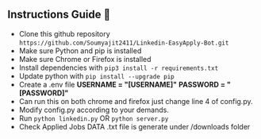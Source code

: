 ## Instructions Guide 🔌

- Clone this github repository `https://github.com/Soumyajit2411/Linkedin-EasyApply-Bot.git`
- Make sure Python and pip is installed
- Make sure Chrome or Firefox is installed
- Install dependencies with `pip3 install -r requirements.txt`
- Update python with `pip install --upgrade pip `
- Create a .env file
**USERNAME = "[USERNAME]"**
**PASSWORD = "[PASSWORD]"**
- Can run this on both chrome and firefox just change line 4 of config.py. 
- Modify config.py according to your demands.
- Run `python linkedin.py` OR `python server.py`
- Check Applied Jobs DATA .txt file is generate under /downloads folder

